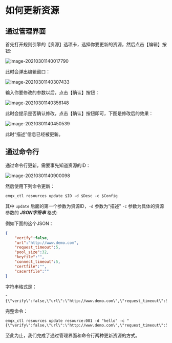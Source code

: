 # 如何更新资源

## 通过管理界面

首先打开规则引擎的【资源】选项卡，选择你要更新的资源，然后点击【编辑】按钮:

![image-20210301140017790](how-to-update-resources/static/update_resource_1.png)

此时会弹出编辑窗口：

![image-20210301140307433](how-to-update-resources/static/update_resource_2.png)

输入你要修改的参数以后，点击【确认】按钮：

![image-20210301140356148](how-to-update-resources/static/update_resource_3.png)

此时会提示是否确认修改，点击【确认】按钮即可，下图是修改后的效果：

![image-20210301140450539](how-to-update-resources/static/update_resource_4.png)

此时“描述”信息已经被更新。

## 通过命令行

通过命令行更新，需要事先知道资源的ID：

![image-20210301140900098](how-to-update-resources/static/update_resource_5.png)

然后使用下列命令更新：

```shell
emqx_ctl resources update $ID -d $Desc -c $Config
```

其中 `update` 后面的第一个参数为资源ID，`-d` 参数为“描述”  `-c` 参数为具体的资源参数的 ***JSON字符串*** 格式:

例如下面的这个JSON：

```json
{
    "verify":false,
    "url":"http://www.demo.com",
    "request_timeout":5,
    "pool_size":32,
    "keyfile":"",
    "connect_timeout":5,
    "certfile":"",
    "cacertfile":""
}
```

字符串格式是：

```shell
"{\"verify\":false,\"url\":\"http://www.demo.com\",\"request_timeout\":5,\"pool_size\":32,\"keyfile\":\"\",\"connect_timeout\":5,\"certfile\":\"\",\"cacertfile\":\"\"}"
```

完整命令：

```shell
emqx_ctl resources update resource:001 -d "hello" -c "{\"verify\":false,\"url\":\"http://www.demo.com\",\"request_timeout\":5,\"pool_size\":32,\"keyfile\":\"\",\"connect_timeout\":5,\"certfile\":\"\",\"cacertfile\":\"\"}"
```

至此为止，我们完成了通过管理界面和命令行两种更新资源的方式。